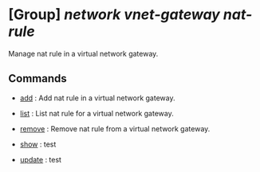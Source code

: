 # [Group] _network vnet-gateway nat-rule_

Manage nat rule in a virtual network gateway.

## Commands

- [add](/Commands/network/vnet-gateway/nat-rule/_add.md)
: Add nat rule in a virtual network gateway.

- [list](/Commands/network/vnet-gateway/nat-rule/_list.md)
: List nat rule for a virtual network gateway.

- [remove](/Commands/network/vnet-gateway/nat-rule/_remove.md)
: Remove nat rule from a virtual network gateway.

- [show](/Commands/network/vnet-gateway/nat-rule/_show.md)
: test

- [update](/Commands/network/vnet-gateway/nat-rule/_update.md)
: test
